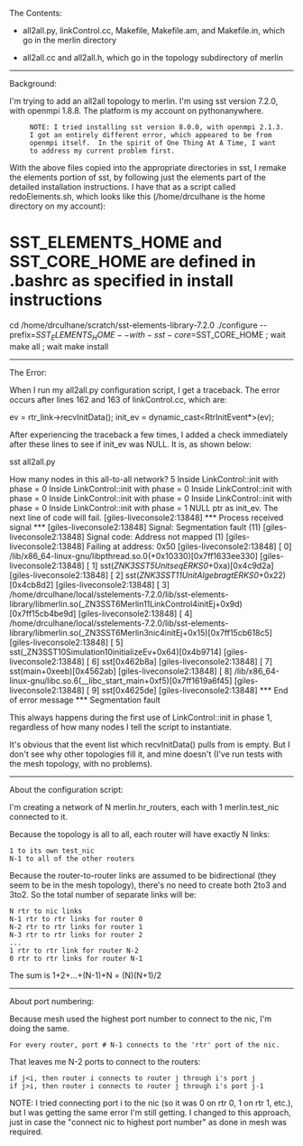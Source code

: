 The Contents:

- all2all.py, linkControl.cc, Makefile, Makefile.am, and Makefile.in, which go in the merlin directory

- all2all.cc and all2all.h, which go in the topology subdirectory of merlin

--------------

Background:

I'm trying to add an all2all topology to merlin.  I'm using sst version 7.2.0, with openmpi 1.8.8.  The
platform is my account on pythonanywhere.

         NOTE: I tried installing sst version 8.0.0, with openmpi 2.1.3.
         I got an entirely different error, which appeared to be from
         openmpi itself.  In the spirit of One Thing At A Time, I want
         to address my current problem first.

With the above files copied into the appropriate directories in sst, I remake the elements portion of sst,
by following just the elements part of the detailed installation instructions.  I have that as a script
called redoElements.sh, which looks like this (/home/drculhane is the home directory on my account):

# SST_ELEMENTS_HOME and SST_CORE_HOME are defined in .bashrc as specified in install instructions
cd /home/drculhane/scratch/sst-elements-library-7.2.0
./configure --prefix=$SST_ELEMENTS_HOME --with-sst-core=$SST_CORE_HOME ; wait
make all ; wait
make install

--------------

The Error:

When I run my all2all.py configuration script, I get a traceback.  The error occurs after lines 162 and 163 of
linkControl.cc, which are:

ev = rtr_link->recvInitData();
init_ev = dynamic_cast<RtrInitEvent*>(ev);

After experiencing the traceback a few times, I added a check immediately after these lines to see if init_ev was NULL.
It is, as shown below:

sst all2all.py

How many nodes in this all-to-all network? 5
Inside LinkControl::init with phase = 0
Inside LinkControl::init with phase = 0
Inside LinkControl::init with phase = 0
Inside LinkControl::init with phase = 0
Inside LinkControl::init with phase = 0
Inside LinkControl::init with phase = 1
NULL ptr as init_ev.  The next line of code will fail.
[giles-liveconsole2:13848] *** Process received signal ***
[giles-liveconsole2:13848] Signal: Segmentation fault (11)
[giles-liveconsole2:13848] Signal code: Address not mapped (1)
[giles-liveconsole2:13848] Failing at address: 0x50
[giles-liveconsole2:13848] [ 0] /lib/x86_64-linux-gnu/libpthread.so.0(+0x10330)[0x7ff1633ee330]
[giles-liveconsole2:13848] [ 1] sst(_ZNK3SST5UnitseqERKS0_+0xa)[0x4c9d2a]
[giles-liveconsole2:13848] [ 2] sst(_ZNK3SST11UnitAlgebragtERKS0_+0x22)[0x4cb8d2]
[giles-liveconsole2:13848] [ 3] /home/drculhane/local/sstelements-7.2.0/lib/sst-elements-library/libmerlin.so(_ZN3SST6Merlin11LinkControl4initEj+0x9d)[0x7ff15cb4be9d]
[giles-liveconsole2:13848] [ 4] /home/drculhane/local/sstelements-7.2.0/lib/sst-elements-library/libmerlin.so(_ZN3SST6Merlin3nic4initEj+0x15)[0x7ff15cb618c5]
[giles-liveconsole2:13848] [ 5] sst(_ZN3SST10Simulation10initializeEv+0x64)[0x4b9714]
[giles-liveconsole2:13848] [ 6] sst[0x462b8a]
[giles-liveconsole2:13848] [ 7] sst(main+0xeeb)[0x4562ab]
[giles-liveconsole2:13848] [ 8] /lib/x86_64-linux-gnu/libc.so.6(__libc_start_main+0xf5)[0x7ff1619a6f45]
[giles-liveconsole2:13848] [ 9] sst[0x4625de]
[giles-liveconsole2:13848] *** End of error message ***
Segmentation fault

This always happens during the first use of LinkControl::init in phase 1, regardless of how many nodes
I tell the script to instantiate.

It's obvious that the event list which recvInitData() pulls from is empty.  But I don't see why other
topologies fill it, and mine doesn't (I've run tests with the mesh topology, with no problems).

---------------

About the configuration script:

I'm creating a network of N merlin.hr_routers, each with 1 merlin.test_nic connected to it.

Because the topology is all to all, each router will have exactly N links:

    1 to its own test_nic
    N-1 to all of the other routers

Because the router-to-router links are assumed to be bidirectional (they seem to be in the mesh
topology), there's no need to create both 2to3 and 3to2.  So the total number of separate links
will be:

    N rtr to nic links
    N-1 rtr to rtr links for router 0
    N-2 rtr to rtr links for router 1
    N-3 rtr to rtr links for router 2
    ...
    1 rtr to rtr link for router N-2
    0 rtr to rtr links for router N-1

The sum is 1+2+...+(N-1)+N = (N)(N+1)/2

-----------------

About port numbering:

Because mesh used the highest port number to connect to the nic, I'm doing the same.

    For every router, port # N-1 connects to the 'rtr' port of the nic.

That leaves me N-2 ports to connect to the routers:

    if j<i, then router i connects to router j through i's port j
    if j>i, then router i connects to router j through i's port j-1

NOTE: I tried connecting port i to the nic (so it was 0 on rtr 0, 1 on rtr 1, etc.),
but I was getting the same error I'm still getting.  I changed to this approach,
just in case the "connect nic to highest port number" as done in mesh was required.